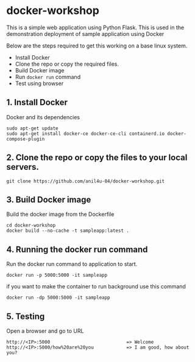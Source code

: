 # docker-workshop

This is a simple web application using Python Flask. This is used in the demonstration deployment of sample application using Docker

Below are the steps required to get this working on a base linux system.

- Install Docker
- Clone the repo or copy the required files.
- Build Docker image
- Run `docker run` command
- Test using browser


## 1. Install Docker

Docker and its dependencies 
  
    
    sudo apt-get update
    sudo apt-get install docker-ce docker-ce-cli containerd.io docker-compose-plugin
    
 
 ## 2. Clone the repo or copy the files to your local servers.
 
    
    git clone https://github.com/anil4u-04/docker-workshop.git
    

## 3. Build Docker image

Build the docker image from the Dockerfile

    cd docker-workshop
    docker build --no-cache -t sampleapp:latest .
    

## 4. Running the docker run command 

Run the docker run command to application to start.

    
    docker run -p 5000:5000 -it sampleapp
    
 if you want to make the container to run background use this command
 
    
    docker run -dp 5000:5000 -it sampleapp
    
 
 ## 5. Testing 
 
 Open a browser and go to URL

    http://<IP>:5000                            => Welcome
    http://<IP>:5000/how%20are%20you            => I am good, how about you?
 
